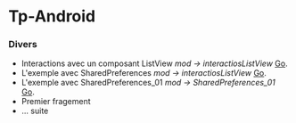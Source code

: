 # Tp-Android
### Divers
+ Interactions avec un composant ListView *mod -> interactiosListView* [Go](https://github.com/BH0791/Tp-Android/tree/main/interactionsListView).
+ L'exemple avec SharedPreferences *mod -> interactiosListView* [Go](https://github.com/BH0791/Tp-Android/tree/master/interactionsListView).
+ L'exemple avec SharedPreferences_01 *mod -> SharedPreferences_01* [Go](https://github.com/BH0791/Tp-Android/tree/master/ShaderPreference_01).
+ Premier fragement
+ ... suite